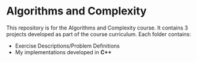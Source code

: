 # Algorithms and Complexity
This repository is for the Algorithms and Complexity course. It contains 3 projects developed as part of the course curriculum. Each folder contains:
- Exercise Descriptions/Problem Definitions
- My implementations developed in **C++** 
